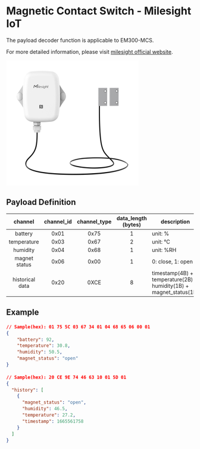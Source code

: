 # Magnetic Contact Switch - Milesight IoT

The payload decoder function is applicable to EM300-MCS.

For more detailed information, please visit [milesight official website](https://www.milesight-iot.com).

![EM300-MCS](EM300-MCS.png)

## Payload Definition

|     channel     | channel_id | channel_type | data_length (bytes) | description                                                        |
| :-------------: | :--------: | :----------: | :-----------------: | ------------------------------------------------------------------ |
|     battery     |    0x01    |     0x75     |          1          | unit: %                                                            |
|   temperature   |    0x03    |     0x67     |          2          | unit: ℃                                                            |
|    humidity     |    0x04    |     0x68     |          1          | unit: %RH                                                          |
|  magnet status  |    0x06    |     0x00     |          1          | 0: close, 1: open                                                  |
| historical data |    0x20    |     0XCE     |          8          | timestamp(4B) + temperature(2B) + humidity(1B) + magnet_status(1B) |

## Example

```json
// Sample(hex): 01 75 5C 03 67 34 01 04 68 65 06 00 01
{
    "battery": 92,
    "temperature": 30.8,
    "humidity": 50.5,
    "magnet_status": "open"
}

// Sample(hex): 20 CE 9E 74 46 63 10 01 5D 01
{
  "history": [
    {
      "magnet_status": "open",
      "humidity": 46.5,
      "temperature": 27.2,
      "timestamp": 1665561758
    }
  ]
}
```
